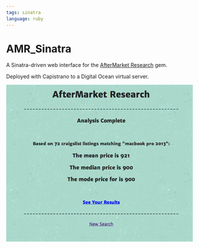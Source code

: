 ```yaml
---
tags: sinatra
language: ruby
---
```


# AMR_Sinatra

A Sinatra-driven web interface for the [AfterMarket Research](http://www.github.com/kronosapiens/aftermarket_research) gem.

Deployed with Capistrano to a Digital Ocean virtual server.

![Sample Results](/images/sampleresults.png)